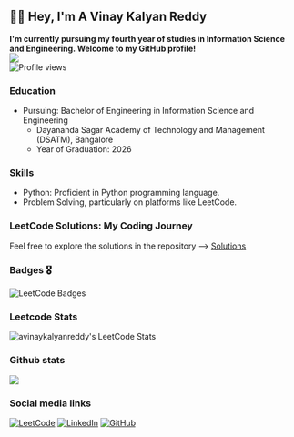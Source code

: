 ## 👨‍💻 Hey,  I'm A Vinay Kalyan Reddy  
**I'm currently pursuing my fourth year of studies in Information Science and Engineering. Welcome to my GitHub profile!**  
![](http://github-profile-summary-cards.vercel.app/api/cards/profile-details?username=avinaykalyanreddy&theme=dark)     
![Profile views](https://komarev.com/ghpvc/?username=avinaykalyanreddy&color=red)

### Education

- Pursuing: Bachelor of Engineering in Information Science and Engineering
  - Dayananda Sagar Academy of Technology and Management (DSATM), Bangalore
  - Year of Graduation: 2026

### Skills

- Python: Proficient in Python programming language.
- Problem Solving, particularly on platforms like LeetCode.

### LeetCode Solutions: My Coding Journey  
   Feel free to explore the solutions in the repository --> [Solutions](https://github.com/avinaykalyanreddy/Leetcode-Solution)  

   ### Badges 🎖️
   ![LeetCode Badges](https://leetcode-badge-showcase.vercel.app/api?username=avinaykalyanreddy&animated=true)




### Leetcode Stats
![avinaykalyanreddy's LeetCode Stats](https://leetcode-stats.vercel.app/api?username=avinaykalyanreddy&theme=Dark)

###  Github stats
![](http://github-profile-summary-cards.vercel.app/api/cards/stats?username=avinaykalyanreddy&theme=dark)

### Social media links
[![LeetCode](https://img.shields.io/badge/LeetCode-Profile-orange?style=flat-square&logo=leetcode)](https://leetcode.com/avinaykalyanreddy/)
[![LinkedIn](https://img.shields.io/badge/LinkedIn-Profile-blue?style=flat-square&logo=linkedin)](https://www.linkedin.com/in/a-vinay-kalyan-reddy-940077265/)
[![GitHub](https://img.shields.io/badge/GitHub-Follow-black?style=flat-square&logo=github)](https://github.com/avinaykalyanreddy/)



